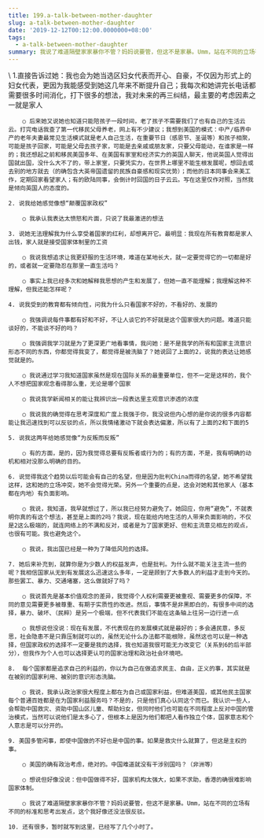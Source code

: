 ```yaml
---
title: 199.a-talk-between-mother-daughter
slug: a-talk-between-mother-daughter
date: '2019-12-12T00:12:00.0000000+08:00'
tags:
  - a-talk-between-mother-daughter
summary: 我说了难道隔壁家家暴你不管？妈妈说要管，但这不是家暴。Umm，站在不同的立场有不同的标准和思考出发点，这个我好像还没法很反驳。
---
```

\    1.直接告诉过她：我也会为她当选区妇女代表而开心、自豪，不仅因为形式上的妇女代表，更因为我能感受到她这几年来不断提升自己；我每次和她讲完长电话都需要很多时间消化，打下很多的想法，我对未来的再三纠结，最主要的考虑因素之一就是家人

		○ 后来她又说她也知道只能陪孩子一段时间，老了孩子不需要我们了也有自己的生活云云。打完电话我查了第一代移民父母养老，网上有不少建议；我想到美国的模式：中产/临界中产的老年夫妻最常见生活模式就是老人自己生活，在重要节日（感恩节、圣诞等）和孩子相聚，可能是孩子回家，可能是父母去孩子家，可能是去亲戚或朋友家，只要父母能动，在谁家是一样的；我还想起之前和移民美国多年、在美国有家室和经济实力的英国人聊天，他说英国人觉得出国就出国，没什么大不了的，带上家室，只要凭实力，在世界上哪里不能生根发展呢，想回去或去别的地方就去（的确包含大英帝国遗留的民族自豪感和现实优势）；而他的日本同事会来美工作，定期回家看望家人；有的欧陆同事，会倒计时回国的日子云云。写在这里仅作对照，当然我是倾向英国人的态度的。

	2. 说我给她感觉像想“颠覆国家政权”

		○ 我承认我表达太愤怒和片面，只说了我最激进的想法

	3. 说她无法理解我为什么享受着国家的红利，却想离开它。最明显：我现在所有教育都是家人出钱，家人就是接受国家体制里的工资

		○ 我说我想追求让我更舒服的生活环境，难道在某地长大，就一定要觉得它的一切都是好的，或者就一定要隐忍在那里一直生活吗？

		○ 事实上我已经多次和她解释我思想的产生和发展了，但她一直不能理解；我理解这种不理解，但我还能怎样呢？

	4. 说我受到的教育都有倾向性，问我为什么只看国家不好的，不看好的、发展的

		○ 我强调说每件事都有好和不好，不让人谈它的不好就是这个国家很大的问题。难道只能谈好的，不能谈不好的吗？

		○ 我强调我学习就是为了更深更广地看事情，我问她：是不是我学的所有和国家主流意识形态不同的东西，你都觉得我变了，都觉得是被洗脑了？她说回了上面的2，说我的表达让她感觉就是的。

		○ 我说通过学习我知道国家虽然是现在国际关系的最重要单位，但不一定是这样的，我个人不想把国家观念看得那么重，无论是哪个国家

		○ 我说我学新闻相关的能让我辨识出一段表达里主观意识渗透的浓度

		○ 我说我的确觉得在思考深度和广度上我强于你，我没说但内心想的是你说的很多内容都能让我迅速找到可以反驳的点，所以我情绪激动下就会表达偏激，所以有了上面的2和下面的5

	5. 说我这两年给她感觉像“为反叛而反叛”

		○ 有的方面，是的，因为我觉得总要有反叛者或行为的；有的方面，不是，我有明确的动机和相对没那么明确的目的。

	6. 说觉得我这个趋势以后可能会有自己的名望，但是因为批判China而得的名望，她不希望我这样，这和她的立场冲突，她不会觉得光荣。另外一个重要的点是，这会对她和其他家人（基本都在内地）有负面影响。

		○ 我说，我知道，我早就想过了，所以我已经努力避免了。她回应，你用“避免”，不就表明你真的有这个想法，甚至是上面的2吗？我说，现在能给内地生活的人带来负面影响的，不仅是2这么极端的，就连网络上的不满和反对，或者是为了国家更好、但和主流意见相左的观点，也很有可能。我也避免这个。

		○ 我说，我出国已经是一种为了降低风险的选择。

	7. 她后来补充到，就算你是为少数人的权益发声，也是批判。为什么就不能关注主流一些的呢？我相信国家从无到有发展这么迅速这么多年，一定是顾到了大多数人的利益才走到今天的。那些罢工、暴力、交通堵塞，这么做就好了吗？

		○ 我说首先是基本价值观念的差异，我觉得个人权利需要更被重视、需要更多的保障，不同的意见需要更多被尊重、有期于实质性的改进。然后，事情不是非黑即白的，有很多中间的选择，暴力、破坏、（民粹）是另一个极端，但不代表我们不能在这条轴上往另一边行进一点

		○ 我想说但没说：现在有发展，不代表现在的发展模式就是最好的；多会通民意，多反思，社会隐患不是只靠压制就可以的，虽然无论什么办法都不能根除，虽然这也可以是一种选择，但国家政权的选择不一定要是我的选择，我也知道我很可能无力改变它（关系到6的后半部分），但我作为个人也可以选择更认可的国家治理和政治社会环境吧。

	8.  每个国家都是追求自己的利益的，你以为自己在做追求民主、自由，正义的事，其实就是在被别的国家利用、被别的意识形态洗脑。

		○ 我说，我承认政治家很大程度上都在为自己或国家利益，但难道美国，或其他民主国家每个普通百姓都是在为国家利益服务吗？不是的，只是他们真心认同这个而已。我认识一些人，会帮助中国救灾、资助中国山区儿童、帮助妇女，但同时他们也可能在不同程度上反对中国的管治模式，当然可以说他们是太多心了，但根本上是因为他们都把人看作独立个体，国家意志和个人意志是可以分开的。

	9. 美国多管闲事，即使中国做的不好也是中国的事。如果是救灾什么就算了，但这是主权的事。

		○ 美国的确有政治考虑，绝对的。中国难道就没有干涉别国吗？（非洲等）

		○ 想说但好像没说：但中国做得不好，国家机构太强大，如果不求助，香港的确很难影响国家体制。

		○ 我说了难道隔壁家家暴你不管？妈妈说要管，但这不是家暴。Umm，站在不同的立场有不同的标准和思考出发点，这个我好像还没法很反驳。

	10. 还有很多，暂时就写到这里，已经写了几个小时了。
